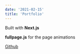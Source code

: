 ```yaml
---
date: '2021-02-15'
title: 'Portfolio'
---
```


Built with **Next.js**

**fullpage.js** for the page animations

[Github](#)